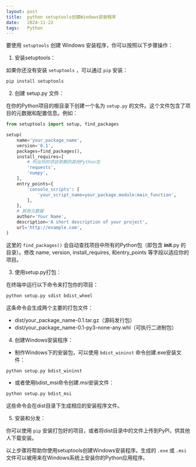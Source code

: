 ```yaml
---
layout: post
title:  python setuptools创建Windows安装程序
date:   2024-11-22
tags:   Python
---
```


要使用 `setuptools` 创建 Windows 安装程序，你可以按照以下步骤操作：

1. 安装setuptools：

如果你还没有安装 `setuptools` ，可以通过 `pip` 安装：

```bash
pip install setuptools
```

2. 创建 setup.py 文件：

在你的Python项目的根目录下创建一个名为 `setup.py` 的文件。这个文件包含了项目的元数据和配置信息。例如：

```python
from setuptools import setup, find_packages

setup(
    name='your_package_name',
    version='0.1',
    packages=find_packages(),
    install_requires=[
        # 列出你的项目依赖的其他Python包
        'requests',
        'numpy',
    ],
    entry_points={
        'console_scripts': [
            'your_script_name=your_package.module:main_function',
        ],
    },
    # 其他元数据
    author='Your Name',
    description='A short description of your project',
    url='http://example.com',
)
```

这里的 `find_packages()` 会自动查找项目中所有的Python包（即包含 __init__.py 的目录）。修改 name, version, install_requires, 和entry_points 等字段以适应你的项目。

3. 使用setup.py打包：

在终端中运行以下命令来打包你的项目：

```bash
python setup.py sdist bdist_wheel
```

这条命令会生成两个主要的打包文件：

- dist/your_package_name-0.1.tar.gz（源码发行包）
- dist/your_package_name-0.1-py3-none-any.whl（可执行二进制包）

4. 创建Windows安装程序：

- 制作Windows下的安装包，可以使用 `bdist_wininst` 命令创建.exe安装文件：

```bash
python setup.py bdist_wininst
```

- 或者使用bdist_msi命令创建.msi安装文件：

```bash
python setup.py bdist_msi
```

这些命令会在dist目录下生成相应的安装程序文件。

5. 安装和分发：

你可以使用 `pip` 安装打包好的项目，或者将dist目录中的文件上传到PyPI，供其他人下载安装。

以上步骤将帮助你使用setuptools创建Windows安装程序。生成的 `.exe` 或 `.msi` 文件可以被用来在Windows系统上安装你的Python应用程序。